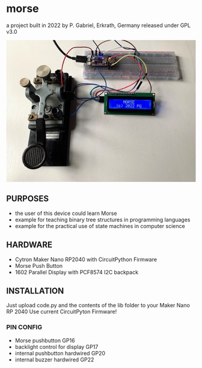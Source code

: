 # morse

a project built in 2022 by P. Gabriel, Erkrath, Germany
released under GPL v3.0

![Project photo](morse.jpg)

## PURPOSES
 - the user of this device could learn Morse
 - example for teaching binary tree structures in programming languages
 - example for the practical use of state machines in computer science

## HARDWARE
 - Cytron Maker Nano RP2040 with CircuitPython Firmware
 - Morse Push Button
 - 1602 Parallel Display with PCF8574 I2C backpack

## INSTALLATION
Just upload code.py and the contents of the lib folder to your Maker Nano RP 2040
Use current CircuitPyton Firmware!

### PIN CONFIG
 - Morse pushbutton GP16
 - backlight control for display GP17
 - internal pushbutton hardwired GP20
 - internal buzzer hardwired GP22
